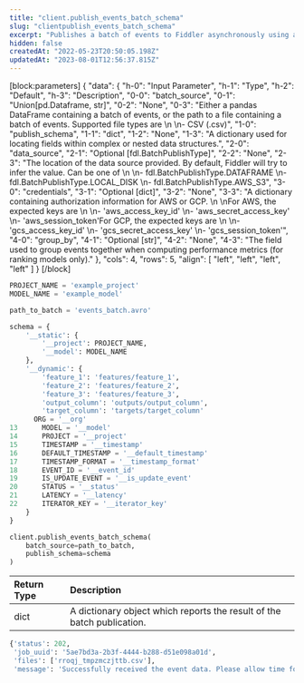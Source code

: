 ```yaml
---
title: "client.publish_events_batch_schema"
slug: "clientpublish_events_batch_schema"
excerpt: "Publishes a batch of events to Fiddler asynchronously using a schema for locating fields within complex data structures."
hidden: false
createdAt: "2022-05-23T20:50:05.198Z"
updatedAt: "2023-08-01T12:56:37.815Z"
---
```

[block:parameters]
{
  "data": {
    "h-0": "Input Parameter",
    "h-1": "Type",
    "h-2": "Default",
    "h-3": "Description",
    "0-0": "batch_source",
    "0-1": "Union[pd.Dataframe, str]",
    "0-2": "None",
    "0-3": "Either a pandas DataFrame containing a batch of events, or the path to a file containing a batch of events. Supported file types are  \n  \n- CSV (.csv)",
    "1-0": "publish_schema",
    "1-1": "dict",
    "1-2": "None",
    "1-3": "A dictionary used for locating fields within complex or nested data structures.",
    "2-0": "data_source",
    "2-1": "Optional [fdl.BatchPublishType]",
    "2-2": "None",
    "2-3": "The location of the data source provided. By default, Fiddler will try to infer the value. Can be one of  \n  \n- fdl.BatchPublishType.DATAFRAME  \n- fdl.BatchPublishType.LOCAL_DISK  \n- fdl.BatchPublishType.AWS_S3",
    "3-0": "credentials",
    "3-1": "Optional [dict]",
    "3-2": "None",
    "3-3": "A dictionary containing authorization information for AWS or GCP.  \n  \nFor AWS, the expected keys are  \n  \n- 'aws_access_key_id'  \n- 'aws_secret_access_key'  \n- 'aws_session_token'For GCP, the expected keys are  \n  \n- 'gcs_access_key_id'  \n- 'gcs_secret_access_key'  \n- 'gcs_session_token'",
    "4-0": "group_by",
    "4-1": "Optional [str]",
    "4-2": "None",
    "4-3": "The field used to group events together when computing performance metrics (for ranking models only)."
  },
  "cols": 4,
  "rows": 5,
  "align": [
    "left",
    "left",
    "left",
    "left"
  ]
}
[/block]

```python Usage
PROJECT_NAME = 'example_project'
MODEL_NAME = 'example_model'

path_to_batch = 'events_batch.avro'

schema = {
    '__static': {
        '__project': PROJECT_NAME,
        '__model': MODEL_NAME
    },
    '__dynamic': {
        'feature_1': 'features/feature_1',
        'feature_2': 'features/feature_2',
        'feature_3': 'features/feature_3',
        'output_column': 'outputs/output_column',
        'target_column': 'targets/target_column'
      ORG = '__org'
13      MODEL = '__model'
14      PROJECT = '__project'
15      TIMESTAMP = '__timestamp'
16      DEFAULT_TIMESTAMP = '__default_timestamp'
17      TIMESTAMP_FORMAT = '__timestamp_format'
18      EVENT_ID = '__event_id'
19      IS_UPDATE_EVENT = '__is_update_event'
20      STATUS = '__status'
21      LATENCY = '__latency'
22      ITERATOR_KEY = '__iterator_key'
    }
}

client.publish_events_batch_schema(
    batch_source=path_to_batch,
    publish_schema=schema
)
```

| Return Type | Description                                                            |
| :---------- | :--------------------------------------------------------------------- |
| dict        | A dictionary object which reports the result of the batch publication. |

```python Example Response
{'status': 202,
 'job_uuid': '5ae7bd3a-2b3f-4444-b288-d51e098a01d',
 'files': ['rroqj_tmpzmczjttb.csv'],
 'message': 'Successfully received the event data. Please allow time for the event ingestion to complete in the Fiddler platform.'}
```